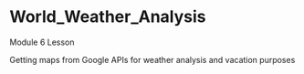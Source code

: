 # World_Weather_Analysis
Module 6 Lesson

Getting maps from Google APIs for weather analysis and vacation purposes
